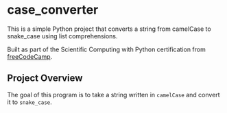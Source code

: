 # case_converter

This is a simple Python project that converts a string from camelCase to snake_case using list comprehensions.

Built as part of the Scientific Computing with Python certification from [freeCodeCamp](https://www.freecodecamp.org/).

## Project Overview

The goal of this program is to take a string written in `camelCase` and convert it to `snake_case`.
